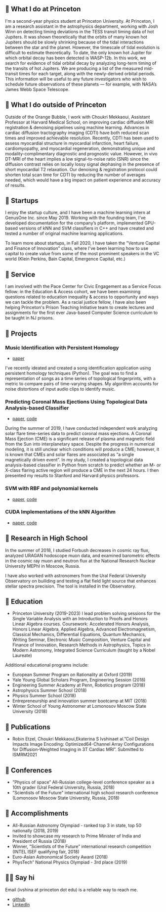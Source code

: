 ---
---

## 🤷 What I do at Princeton

I'm a second-year physics student at Princeton University. At Princeton, I am a research assistant in the astrophysics department, working with Josh Winn on detecting timing deviations in the TESS transit timing data of hot Jupiters. It was shown theoretically that the orbits of many known hot Jupiters should be slowly shrinking because of the tidal interactions between the star and the planet. However, the timescale of tidal evolution is difficult to estimate theoretically. To date, the only known hot Jupiter for which orbital decay has been detected is WASP-12b. In this work, we search for evidence of tidal orbital decay by analyzing long-term timing of the transits of hot Jupiters. We are producing a list of the measured mid-transit times for each target, along with the newly-derived orbital periods.  This information will be useful to any future investigators who wish to schedule future observations of these planets — for example, with NASA’s James Webb Space Telescope. 


## 🦕 What I do outside of Princeton

Outside of the Orange Bubble, I work with Choukri Mekkaoui, Assistant Professor at Harvard Medical School, on improving cardiac diffusion MRI registration & denoising pipelines using machine learning. Advances in cardiac diffusion tractography imaging (CDTI) have both reduced scan times and improved achievable resolution. Recently, CDTI has been used to assess myocardial structure in myocardial infarction, heart failure, cardiomyopathy, and myocardial regeneration, demonstrating unique and modality-complimentary diagnostic and prognostic value. However, in vivo DT-MRI of the heart implies a low signal-to-noise ratio (SNR) since the diffusion contrast relies on locally lossy signal dephasing in the presence of short myocardial T2 relaxation. Our denoising & registration protocol could shorten total scan time for CDTI by reducing the number of averages needed, which would have a big impact on patient experience and accuracy of results.  



## 🦕 Startups

I enjoy the startup culture, and I have been a machine learning intern at GenusOne Inc. since May 2019. Working with the founding team, I've developed documentation for the company’s platform, implemented GPU-based versions of kNN and SVM classifiers in C++ and have created and tested a number of original machine learning applications. 

To learn more about startups, in Fall 2020, I have taken the "Venture Capital and Finance of Innovation" class, where I've been learning how to use capital to create value from some of the most prominent speakers in the VC world (Klein Perkins, Bain Capital, Emergence Capital, etc.)



## 🦕 Service

I am involved with the Pace Center for Civic Engagement as a Service Focus fellow: in the Education & Access cohort, we have been examining questions related to education inequality & access to opportunity and ways we can tackle the problem. As a racial justice fellow, I have also been helping Princeton's Prison Teaching Initiative team to create lectures and assignments for the first ever Java-based Computer Science curriculum to be taught in NJ prisons.

## 🦕 Projects

### Music Identification with Persistent Homology
- [paper](/files/music_id.pdf)

I've recently ideated and created a song identification application using persistent homology techniques (Python). The goal was to find a representation of songs as a time series of topological fingerprints, with a metric to compare pairs of time-varying shapes. My algorithm accounts for noise distortions of input audio clips to identify music. 


### Predicting Coronal Mass Ejections Using Topological Data Analysis-based Classifier
- [paper](/files/tda.pdf), [code](https://github.com/kateivshina/TDA-based-classifier) 

During the summer of 2019, I have conducted independent work analyzing solar flare time-series data to predict coronal mass ejections. A Coronal Mass Ejection (CME) is a significant release of plasma and magnetic field from the Sun into interplanetary space. Despite the progress in numerical modeling, it is still unclear which conditions will produce a CME; however, it is known that CMEs and solar flares are associated as “a single magnetically driven event”. In my study, I created a topological data analysis-based classifier in Python from scratch to predict whether an M- or X-class flaring active region will produce a CME in the next 24 hours. I then presented my results to Stanford and Harvard physics professors.

### SVM with RBF and polynomial kernels
- [paper](/files/svm.pdf), [code](https://github.com/kateivshina/cuda_svm_knn)

### CUDA Implementations of the kNN Algorithm
- [paper](/files/knn.pdf), [code](https://github.com/kateivshina/cuda_svm_knn)


## 🦕 Research in High School


In the summer of 2018, I studied Forbush decreases in cosmic ray flux, analyzed URAGAN hodoscope muon data, and examined barometric effects in the cosmic ray muon and neutron flux at the National Research Nuclear University MEPhI in Moscow, Russia.

I have also worked with astronomers from the Ural Federal University Observatory on builiding and testing  a flat field light source that enhances stellar spectra precision. The tool is installed in the Observatory.



 

## 📠 Education

-  Princeton University (2019-2023)
I  lead problem solving sessions for the Single Variable Analysis with an Introduction to Proofs and Honors Linear Algebra courses. 
Coursework: Accelerated Honors Analysis, Honors Linear Algebra, Applied Algebra, Advanced Electromagnetism, Classical Mechanics, Differential Equations, Quantum Mechanics, Writing Seminar, Electronic Music Composition, Venture Capital and Finance of Innovation, Research Methods in Astrophysics, Topics in Modern Astronomy, Integrated Science Curriculum (taught by a Nobel Laureate)


Additional educational programs include:
- European Summer Program on Rationality at Oxford (2019)
- Yale Young Global Scholars Program, Engineering Session (2018)
- Engineering Summer Academy at Penn, Robotics program (2018)
- Astrophysics Summer School (2018)
- Physics Summer School (2018)
- Entrepreneurship and innovation summer bootcamp at MIT (2018)
- Winter School of Young Astronomer at Lomonosov Moscow State University (2018)

## 📠 Publications
 - Robin Etzel, Choukri Mekkaoui,Ekaterina S Ivshinaet al.”Coil Design Impacts Image Encoding:  Optimized64-Channel Array Configurations for Diffusion-Weighted Imaging in 3T Cardiac MRI”.  Submitted to ISMRM2021

## 📠 Conferences
- ”Physics of space” All-Russian college-level conference speaker as a 10th grader (Ural Federal University, Russia, 2018)
- ”Scientists of the Future” international high school research conference (Lomonosov Moscow State University, Russia, 2018)

## 📠 Accomplishments
- All-Russian Astronomy Olympiad - ranked top 3 in state, top 50 nationally (2018, 2019)
- Invited to showcase my research to Prime Minister of India and President of Russia (2018)
- Winner, ”Scientists of the Future” international research competition (INTEL ISEF qualifying fair, 2018)
- Euro-Asian Astronomical Society Award (2018)
- PhysTech” National Physics Olympiad - 3rd place (2019)

## 👋🏻 Say hi

Email (ivshina at princeton dot edu) is a reliable way to reach me.
- [github](https://github.com/kateivshina)
- [LinkedIn](https://www.linkedin.com/in/ekaterina-ivshina/)
